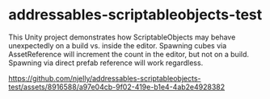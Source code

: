 # addressables-scriptableobjects-test
This Unity project demonstrates how ScriptableObjects may behave unexpectedly on a build vs. inside the editor. Spawning cubes via AssetReference will increment the count in the editor, but not on a build. Spawning via direct prefab reference will work regardless.

https://github.com/njelly/addressables-scriptableobjects-test/assets/8916588/a97e04cb-9f02-419e-b1e4-4ab2e4928382
